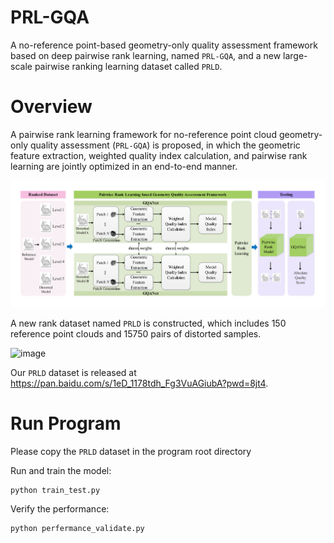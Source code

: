 # PRL-GQA

A no-reference point-based geometry-only quality assessment framework based on deep pairwise rank learning, named `PRL-GQA`, and a new large-scale pairwise ranking learning dataset called `PRLD`.

# Overview

A pairwise rank learning framework for no-reference point cloud geometry-only quality assessment (`PRL-GQA`) is proposed, in which the geometric feature extraction, weighted quality index calculation, and pairwise rank learning are jointly optimized in an end-to-end manner.

![image](./fig/overview.png)



A new rank dataset named `PRLD` is constructed, which includes 150 reference point clouds and 15750 pairs of distorted samples.

![image](./fig/PRLD.png)

Our `PRLD` dataset is released at https://pan.baidu.com/s/1eD_1178tdh_Fg3VuAGiubA?pwd=8jt4.


# Run Program

Please copy the `PRLD` dataset in the program root directory

Run and train the model:

```shell
python train_test.py
```

Verify the performance:

```she	
python perfermance_validate.py
```


